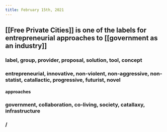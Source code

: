 ```yaml
---
title: February 15th, 2021
---
```


## [[Free Private Cities]] is one of the labels for entrepreneurial approaches to [[government as an industry]]
### label, group, provider, proposal, solution, tool, concept

### entrepreneurial, innovative, non-violent, non-aggressive, non-statist, catallactic, progressive, futurist, novel 
#### approaches

### government, collaboration, co-living, society, catallaxy, infrastructure
### /
